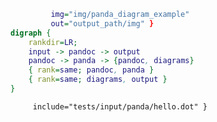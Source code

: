 

```{.dot render="{{dot}} out='.' "
         img="img/panda_diagram_example"
         out="output_path/img" }
digraph {
    rankdir=LR;
    input -> pandoc -> output
    pandoc -> panda -> {pandoc, diagrams}
    { rank=same; pandoc, panda }
    { rank=same; diagrams, output }
}
```


```{ render="{{dot}}" out='/tmp'
     include="tests/input/panda/hello.dot" }
```
